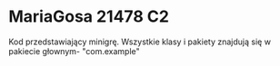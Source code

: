 # MariaGosa 21478 C2
 Kod przedstawiający minigrę.
Wszystkie klasy i pakiety znajdują się w pakiecie głownym- "com.example"
